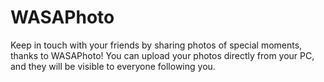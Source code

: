 # WASAPhoto
Keep in touch with your friends by sharing photos of special moments, thanks to WASAPhoto! You can upload your photos directly from your PC, and they will be visible to everyone following you.
